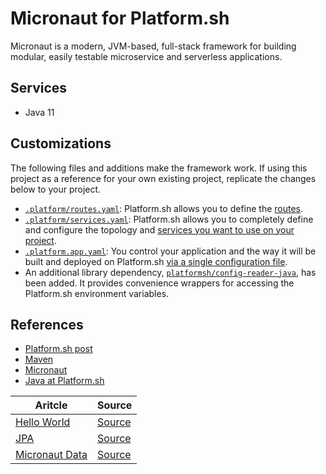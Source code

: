 # Micronaut for Platform.sh

Micronaut is a modern, JVM-based, full-stack framework for building modular, easily testable microservice and serverless applications.

## Services

* Java 11

## Customizations

The following files and additions make the framework work.  If using this project as a reference for your own existing project, replicate the changes below to your project.

* [`.platform/routes.yaml`](.platform/routes.yaml): Platform.sh allows you to define the [routes](https://docs.platform.sh/configuration/routes.html).
* [`.platform/services.yaml`](.platform/services.yaml):  Platform.sh allows you to completely define and configure the topology and [services you want to use on your project](https://docs.platform.sh/configuration/services.html).
* [`.platform.app.yaml`](.platform.app.yaml): You control your application and the way it will be built and deployed on Platform.sh [via a single configuration file](https://docs.platform.sh/configuration/app-containers.html).
* An additional library dependency, [`platformsh/config-reader-java`](https://github.com/platformsh/config-reader-java), has been added.  It provides convenience wrappers for accessing the Platform.sh environment variables.

## References

* [Platform.sh post](https://platform.sh/blog/2019/java-hello-world-at-platform.sh/)
* [Maven](https://maven.apache.org/)
* [Micronaut](https://micronaut.io/)
* [Java at Platform.sh](https://docs.platform.sh/languages/java.html)



| Aritcle                                                     | Source                                                      |
| ----------------------------------------------------------- | ----------------------------------------------------------- |
| [Hello World](https://dzone.com/articles/micronaut-cloud)   | [Source](https://github.com/platformsh-templates/micronaut) |
| [JPA](https://dzone.com/articles/micronaut-cloud-jpa)       | [Source](jpa/)                                              |
| [Micronaut Data](https://dzone.com/articles/micronaut-data) | [Source](micronaut-data)                                    |

